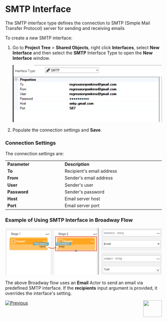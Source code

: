 # SMTP Interface

The SMTP interface type defines the connection to SMTP (Simple Mail Transfer Protocol) server for sending and receiving emails 

To create a new SMTP interface:

1. Go to **Project Tree** > **Shared Objects**, right click **Interfaces**, select **New Interface** and then select the **SMTP** Interface Type to open the **New Interface** window.

   ![image](images/08_smtp_1.PNG)

2. Populate the connection settings and **Save**.

### Connection Settings

The connection settings are:

<table>
<tbody>
<tr>
<td width="300pxl"><strong>Parameter</strong></td>
<td width="600pxl"><strong>Description</strong></td>
</tr>
<tr>
<td><strong>To</strong></td>
<td>Recipient's email address</td>
</tr>
<tr>
<td><strong>From</strong></td>
<td>Sender's email address</td>
</tr>
<tr>
<td><strong>User</strong></td>
<td>Sender's user</td>
</tr>
<tr>
<td><strong>Password&nbsp;</strong></td>
<td>Sender's password</td>
</tr>
<tr>
<td><strong>Host</strong></td>
<td>Email server host</td>
</tr>
<tr>
<td><strong>Port</strong></td>
<td>Email server port</td>
</tr>
</tbody>
</table>



### Example of Using SMTP Interface in Broadway Flow

![image](images/08_smtp_3.PNG)

The above Broadway flow uses an **Email** Actor to send an email via predefined SMTP interface. If the **recipients** input argument is provided, it overrides the interface's setting. 



[![Previous](/articles/images/Previous.png)](07_custom_interface.md)[<img align="right" width="60" height="54" src="/articles/images/Next.png">](09_redis_interface.md) 
